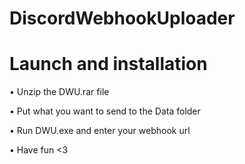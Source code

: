 # DiscordWebhookUploader


# Launch and installation
• Unzip the DWU.rar file

• Put what you want to send to the Data folder

• Run DWU.exe and enter your webhook url

• Have fun <3
